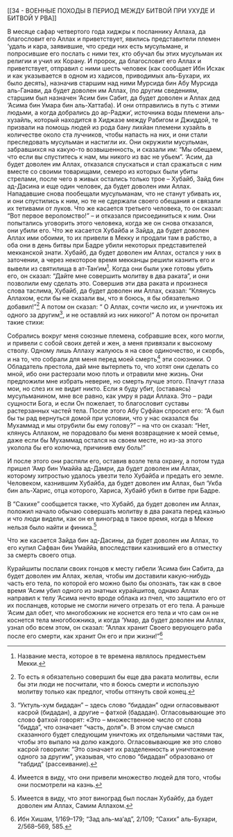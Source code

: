 [[34 - ВОЕННЫЕ ПОХОДЫ В ПЕРИОД МЕЖДУ БИТВОЙ ПРИ УХУДЕ И БИТВОЙ У РВА]]

В месяце сафар четвертого года хиджры к посланнику Аллаха, да благословит его Аллах и приветствует, явились представители племен ‘удаль и кара, заявившие, что среди них есть мусульмане, и попросившие его послать с ними тех, кто обучал бы этих мусульман их религии и учил их Корану. И пророк, да благословит его Аллах и приветствует, отправил с ними шесть человек (как сообщает Ибн Исхак и как указывается в одном из хадисов, приводимых аль-Бухари, их было десять), назначив старшим над ними Мурсида бин Абу Мурсида аль-Ганави, да будет доволен им Аллах, (по другим сведениям, старшим был назначен ‘Асим бин Сабит, да будет доволен и Аллах дед ‘Асима бин Умара бин аль-Хаттаба). И они отправились в путь с этими людьми, а когда добрались до ар-Раджи‘, источника воды племени аль-хузайль, который находится в Хиджазе между Рабигом и Джиддой, те призвали на помощь людей из рода бану лихйан племени хузайль в количестве около ста лучников, чтобы напасть на них, и они стали преследовать мусульман и настигли их. Они окружили мусульман, забравшихся на какую-то возвышенность, и сказали им: “Мы обещаем, что если вы спуститесь к нам, мы никого из вас не убьем”. ‘Асим, да будет доволен им Аллах, отказался спускаться и стал сражаться с ним вместе со своими товарищами, семеро из которых были убиты стрелами, после чего в живых остались только трое – Хубайб, Зайд бин ад-Дасина и еще один человек, да будет доволен ими Аллах. Нападавшие снова пообещали мусульманам, что не станут убивать их, и они спустились к ним, но те не сдержали своего обещания и связали их тетивами от луков. Что же касается третьего человека, то он сказал: “Вот первое вероломство!” – и отказался присоединиться к ним. Они попытались уговорить этого человека, когда же он снова отказался, они убили его. Что же касается Хубайба и Зайда, да будет доволен Аллах ими обоими, то их привели в Мекку и продали там в рабство, а оба они в день битвы при Бадре убили некоторых представителей мекканской знати. Хубайб, да будет доволен им Аллах, остался у них в заточении, а через некоторое время мекканцы решили казнить его и вывели из святилища в ат-Тан‘им[^1]. Когда они были уже готовы убить его, он сказал: “Дайте мне совершить молитву в два раката”, и они позволили ему сделать это. Совершив эти два раката и произнеся слова таслима, Хубайб, да будет доволен им Аллах, сказал: “Клянусь Аллахом, если бы не сказали вы, что я боюсь, я бы обязательно добавил!”[^2] А потом он сказал: “ О Аллах, сочти число их, и уничтожь их одного за другим[^3], и не оставляй из них никого!” А потом он прочитал такие стихи: 

Собрались вокруг меня союзные племена, собравшие всех, кого могли, и привели с собой своих детей и жен, а меня привязали к высокому стволу.
Одному лишь Аллаху жалуюсь я на свое одиночество, и скорбь, и на то, что собрали для меня перед моей смерть[^4] эти союзники.
О Обладатель престола, дай мне вытерпеть то, что хотят они сделать со мной, ибо они растерзали мою плоть и отравили мне жизнь.
Они предложили мне избрать неверие, но смерть лучше этого.
Плачут глаза мои, но слез их не видит никто.
Если я буду убит, (оставаясь) мусульманином, мне все равно, как умру я ради Аллаха.
Это – ради сущности Бога, и если Он пожелает, то благословит суставы растерзанных частей тела.
После этого Абу Суфйан спросил его: “А был бы ты рад вернуться домой при условии, что у нас оказался бы Мухаммад и мы отрубили бы ему голову?” – на что он сказал: “Нет, клянусь Аллахом, не порадовало бы меня возвращение к моей семье, даже если бы Мухаммад остался на своем месте, но из-за этого уколола бы его колючка, причинив ему боль!”

И после этого они распяли его, оставив возле тела охрану, а потом туда пришел ‘Амр бин Умаййа ад-Дамри, да будет доволен им Аллах, которому хитростью удалось увезти тело Хубайба и предать его земле. Человеком, казнившим Хубайба, да будет доволен им Аллах, был ‘Укба бин аль-Харис, отца которого, Хариса, Хубайб убил в битве при Бадре.

В “Сахихе” сообщается также, что Хубайб, да будет доволен им Аллах, положил начало обычаю совершать молитву в два раката перед казнью и что люди видели, как он ел виноград в такое время, когда в Мекке нельзя было найти и финика.[^5]

Что же касается Зайда бин ад-Дасины, да будет доволен им Аллах, то его купил Сафван бин Умаййа, впоследствии казнивший его в отместку за смерть своего отца.

Курайшиты послали своих гонцов к месту гибели ‘Асима бин Сабита, да будет доволен им Аллах, желая, чтобы им доставили какую-нибудь часть его тела, по которой его можно было бы опознать, так как в свое время ‘Асим убил одного из знатных курайшитов, однако Аллах направил к телу ‘Асима нечто вроде облака из пчел, что защитило его от их посланцев, которые не смогли ничего отрезать от его тела. А раньше ‘Асим дал обет, что многобожник не коснется его тела и что сам он не коснется тела многобожника, и когда ‘Умар, да будет доволен им Аллах, узнал обо всем этом, он сказал: “Аллах хранит Своего верующего раба после его смерти, как хранит Он его и при жизни!”[^6]

[^1]: Название места, которое в те времена являлось предместьем Мекки.

[^2]: То есть я обязательно совершил бы еще два раката молитвы, если бы эти люди не посчитали, что я боюсь смерти и использую молитву только как предлог, чтобы оттянуть свой конец.

[^3]: “Уктуль-хум бидадан” – здесь слово “бидадан” одни огласовывают касрой (бидадан), а другие – фатхой (бададан). Огласовывающие это слово фатхой говорят: «Это – множественное число от слова “бидда”, что означает “часть, доля”». В этом случае смысл сказанного будет следующим уничтожь их отдельными частями так, чтобы это выпало на долю каждого. Огласовывающие же это слово касрой говорили: “Это означает их разделенность и уничтожение одного за другим”, указывая, что слово “бидадан” образовано от “табдид” (рассеивание).

[^4]: Имеется в виду, что они привели множество людей для того, чтобы они посмотрели на казнь.

[^5]: Имеется в виду, что этот виноград был послан Хубайбу, да будет доволен им Аллах, Самим Аллахом.

[^6]: Ибн Хишам, 1/169–179; “Зад аль-ма‘ад”, 2/109; “Сахих” аль-Бухари, 2/568–569, 585.

